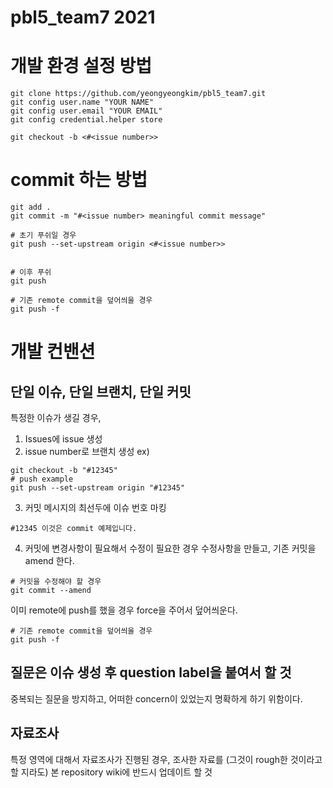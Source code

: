 # pbl5_team7 2021


# 개발 환경 설정 방법

```shell
git clone https://github.com/yeongyeongkim/pbl5_team7.git
git config user.name "YOUR NAME"
git config user.email "YOUR EMAIL"
git config credential.helper store

git checkout -b <#<issue number>>
```

# commit 하는 방법
```shell
git add .
git commit -m "#<issue number> meaningful commit message"

# 초기 푸쉬일 경우
git push --set-upstream origin <#<issue number>>


# 이후 푸쉬
git push

# 기존 remote commit을 덮어씌울 경우
git push -f
```

# 개발 컨밴션

## 단일 이슈, 단일 브랜치, 단일 커밋
특정한 이슈가 생길 경우,
1. Issues에 issue 생성
2. issue number로 브랜치 생성
ex)
```shell
git checkout -b "#12345"
# push example
git push --set-upstream origin "#12345"
```
3. 커밋 메시지의 최선두에 이슈 번호 마킹
```
#12345 이것은 commit 예제입니다.
```

4. 커밋에 변경사항이 필요해서 수정이 필요한 경우
수정사항을 만들고, 기존 커밋을 amend 한다.
```shell
# 커밋을 수정해야 할 경우
git commit --amend
```

이미 remote에 push를 했을 경우 force을 주어서 덮어씌운다.

```shell
# 기존 remote commit을 덮어씌울 경우
git push -f
```


## 질문은 이슈 생성 후 question label을 붙여서 할 것
중복되는 질문을 방지하고, 어떠한 concern이 있었는지 명확하게 하기 위함이다.

## 자료조사
특정 영역에 대해서 자료조사가 진행된 경우, 조사한 자료를 (그것이 rough한 것이라고 할 지라도) 본 repository wiki에 반드시 업데이트 할 것
